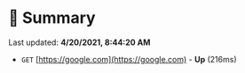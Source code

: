 # 📖 Summary
Last updated: **4/20/2021, 8:44:20 AM**

- `GET` [https://google.com](https://google.com) - **Up** (216ms)
